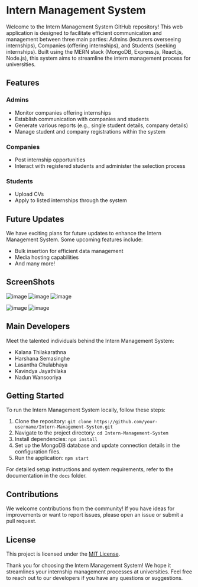 # Intern Management System

Welcome to the Intern Management System GitHub repository! This web application is designed to facilitate efficient communication and management between three main parties: Admins (lecturers overseeing internships), Companies (offering internships), and Students (seeking internships). Built using the MERN stack (MongoDB, Express.js, React.js, Node.js), this system aims to streamline the intern management process for universities.

## Features

### Admins
- Monitor companies offering internships
- Establish communication with companies and students
- Generate various reports (e.g., single student details, company details)
- Manage student and company registrations within the system

### Companies
- Post internship opportunities
- Interact with registered students and administer the selection process

### Students
- Upload CVs
- Apply to listed internships through the system

## Future Updates
We have exciting plans for future updates to enhance the Intern Management System. Some upcoming features include:
- Bulk insertion for efficient data management
- Media hosting capabilities
- And many more!

## ScreenShots
![image](https://github.com/Kalana-Thilakarathna/Intern-Management-System/assets/93968473/8b40030d-4331-4d4b-a637-e4f6f18a852c)
![image](https://github.com/Kalana-Thilakarathna/Intern-Management-System/assets/93968473/221645ed-2dab-4796-abaa-47eeacf22d84)
![image](https://github.com/Kalana-Thilakarathna/Intern-Management-System/assets/93968473/0bcb6017-0897-40ea-b452-3feadb8138e5)

![image](https://github.com/Kalana-Thilakarathna/Intern-Management-System/assets/93968473/4ab33ee7-c65e-4591-8305-fef47f67569e)
![image](https://github.com/Kalana-Thilakarathna/Intern-Management-System/assets/93968473/beaddd08-741c-4394-95ee-dd132b986dfb)


## Main Developers
Meet the talented individuals behind the Intern Management System:
- Kalana Thilakarathna
- Harshana Semasinghe
- Lasantha Chulabhaya
- Kavindya Jayathilaka
- Nadun Wansooriya

## Getting Started
To run the Intern Management System locally, follow these steps:

1. Clone the repository: `git clone https://github.com/your-username/Intern-Management-System.git`
2. Navigate to the project directory: `cd Intern-Management-System`
3. Install dependencies: `npm install`
4. Set up the MongoDB database and update connection details in the configuration files.
5. Run the application: `npm start`

For detailed setup instructions and system requirements, refer to the documentation in the `docs` folder.

## Contributions
We welcome contributions from the community! If you have ideas for improvements or want to report issues, please open an issue or submit a pull request.

## License
This project is licensed under the [MIT License](LICENSE.md).

Thank you for choosing the Intern Management System! We hope it streamlines your internship management processes at universities. Feel free to reach out to our developers if you have any questions or suggestions.
